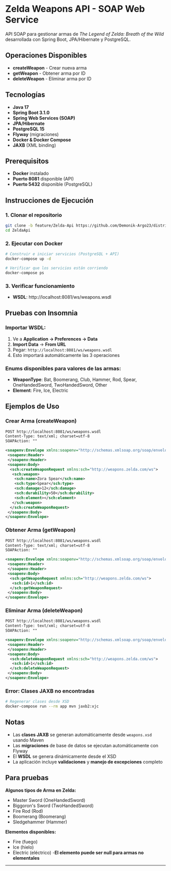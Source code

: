 # Zelda Weapons API - SOAP Web Service

API SOAP para gestionar armas de *The Legend of Zelda: Breath of the Wild* desarrollada con Spring Boot, JPA/Hibernate y PostgreSQL.

## Operaciones Disponibles

- **createWeapon** - Crear nueva arma
- **getWeapon** - Obtener arma por ID
- **deleteWeapon** - Eliminar arma por ID

## Tecnologías

- **Java 17**
- **Spring Boot 3.1.0**
- **Spring Web Services (SOAP)**
- **JPA/Hibernate**
- **PostgreSQL 15**
- **Flyway** (migraciones)
- **Docker & Docker Compose**
- **JAXB** (XML binding)

## Prerequisitos

- **Docker** instalado
- **Puerto 8081** disponible (API)
- **Puerto 5432** disponible (PostgreSQL)

## Instrucciones de Ejecución

### 1. Clonar el repositorio
```bash
git clone -b feature/Zelda-Api https://github.com/Demonik-Argo23/distributed-systems-class.git
cd ZeldaApi
```

### 2. Ejecutar con Docker
```bash
# Construir e iniciar servicios (PostgreSQL + API)
docker-compose up -d

# Verificar que los servicios están corriendo
docker-compose ps
```

### 3. Verificar funcionamiento
- **WSDL**: http://localhost:8081/ws/weapons.wsdl

## Pruebas con Insomnia

### Importar WSDL:
1. Ve a **Application → Preferences → Data**
2. **Import Data** → **From URL**
3. Pegar: `http://localhost:8081/ws/weapons.wsdl`
4. Esto importará automáticamente las 3 operaciones

### Enums disponibles para valores de las armas:
- **WeaponType**: Bat, Boomerang, Club, Hammer, Rod, Spear, OneHandedSword, TwoHandedSword, Other
- **Element**: Fire, Ice, Electric

## Ejemplos de Uso

### Crear Arma (createWeapon)
```xml
POST http://localhost:8081/ws/weapons.wsdl
Content-Type: text/xml; charset=utf-8
SOAPAction: ""

<soapenv:Envelope xmlns:soapenv="http://schemas.xmlsoap.org/soap/envelope/">
 <soapenv:Header>
 </soapenv:Header>
 <soapenv:Body>
  <sch:createWeaponRequest xmlns:sch="http://weapons.zelda.com/ws">
   <sch:weapon>
    <sch:name>Zora Spear</sch:name>
    <sch:type>Spear</sch:type>
    <sch:damage>12</sch:damage>
    <sch:durability>50</sch:durability>
    <sch:element></sch:element>
   </sch:weapon>
  </sch:createWeaponRequest>
 </soapenv:Body>
</soapenv:Envelope>
```

### Obtener Arma (getWeapon)
```xml
POST http://localhost:8081/ws/weapons.wsdl
Content-Type: text/xml; charset=utf-8
SOAPAction: ""

<soapenv:Envelope xmlns:soapenv="http://schemas.xmlsoap.org/soap/envelope/">
 <soapenv:Header>
 </soapenv:Header>
 <soapenv:Body>
  <sch:getWeaponRequest xmlns:sch="http://weapons.zelda.com/ws">
   <sch:id>1</sch:id>
  </sch:getWeaponRequest>
 </soapenv:Body>
</soapenv:Envelope>
```

### Eliminar Arma (deleteWeapon)
```xml
POST http://localhost:8081/ws/weapons.wsdl
Content-Type: text/xml; charset=utf-8
SOAPAction: ""

<soapenv:Envelope xmlns:soapenv="http://schemas.xmlsoap.org/soap/envelope/">
 <soapenv:Header>
 </soapenv:Header>
 <soapenv:Body>
  <sch:deleteWeaponRequest xmlns:sch="http://weapons.zelda.com/ws">
   <sch:id>1</sch:id>
  </sch:deleteWeaponRequest>
 </soapenv:Body>
</soapenv:Envelope>
```

### Error: Clases JAXB no encontradas
```bash
# Regenerar clases desde XSD
docker-compose run --rm app mvn jaxb2:xjc
```

## Notas

- Las **clases JAXB** se generan automáticamente desde `weapons.xsd` usando Maven
- Las **migraciones** de base de datos se ejecutan automáticamente con Flyway
- El **WSDL** se genera dinámicamente desde el XSD
- La aplicación incluye **validaciones** y **manejo de excepciones** completo

## Para pruebas

**Algunos tipos de Arma en Zelda:**
- Master Sword (OneHandedSword)
- Biggoron's Sword (TwoHandedSword) 
- Fire Rod (Rod)
- Boomerang (Boomerang)
- Sledgehammer (Hammer)

**Elementos disponibles:**
- Fire (fuego)
- Ice (hielo) 
- Electric (eléctrico)
-**El elemento puede ser null para armas no elementales**
---
